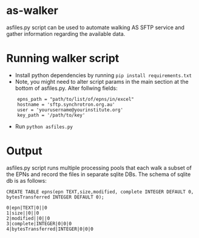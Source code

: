# as-walker
asfiles.py script can be used to automate walking AS SFTP service and gather information regarding the available data.

# Running walker script
- Install python dependencies by running
`pip install requirements.txt `
- Note, you might need to alter script params in the main section at the bottom of asfiles.py. Alter follwing fields:
```
    epns_path = "path/to/list/of/epns/in/excel"
    hostname = 'sftp.synchrotron.org.au'
    user = 'yourusername@yourinstitute.org'
    key_path = '/path/to/key'
```
- Run `python asfiles.py`

# Output
asfiles.py script runs multiple processing pools that each walk a subset of the EPNs and record the files in separate sqlite DBs. The schema of sqlite db is as follows:

`CREATE TABLE epns(epn TEXT,size,modified, complete INTEGER DEFAULT 0, bytesTransferred INTEGER DEFAULT 0);`

```
0|epn|TEXT|0||0
1|size||0||0
2|modified||0||0
3|complete|INTEGER|0|0|0
4|bytesTransferred|INTEGER|0|0|0
```
